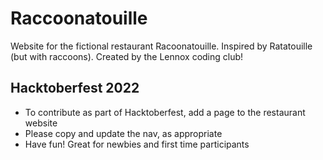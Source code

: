 # Raccoonatouille
Website for the fictional restaurant Racoonatouille. Inspired by Ratatouille (but with raccoons).
Created by the Lennox coding club!

## Hacktoberfest 2022
* To contribute as part of Hacktoberfest, add a page to the restaurant website
* Please copy and update the nav, as appropriate
* Have fun! Great for newbies and first time participants
